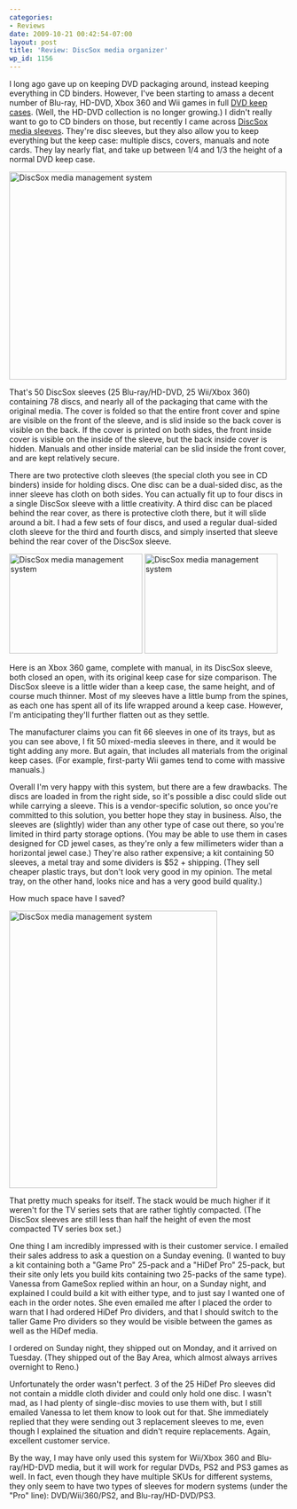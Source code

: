 ```yaml
---
categories:
- Reviews
date: 2009-10-21 00:42:54-07:00
layout: post
title: 'Review: DiscSox media organizer'
wp_id: 1156
---
```

I long ago gave up on keeping DVD packaging around, instead keeping everything in CD binders. However, I've been starting to amass a decent number of Blu-ray, HD-DVD, Xbox 360 and Wii games in full [DVD keep cases](http://en.wikipedia.org/wiki/Keep_case). (Well, the HD-DVD collection is no longer growing.) I didn't really want to go to CD binders on those, but recently I came across [DiscSox media sleeves](http://www.discsox.com/). They're disc sleeves, but they also allow you to keep everything but the keep case: multiple discs, covers, manuals and note cards. They lay nearly flat, and take up between 1/4 and 1/3 the height of a normal DVD keep case.

[<img src="https://farm3.static.flickr.com/2698/4031447454_e86c9bc775.jpg" width="500" height="375" alt="DiscSox media management system" />](https://www.flickr.com/photos/fo0bar/4031447454/ "DiscSox media management system by Ryan Finnie, on Flickr")

That's 50 DiscSox sleeves (25 Blu-ray/HD-DVD, 25 Wii/Xbox 360) containing 78 discs, and nearly all of the packaging that came with the original media. The cover is folded so that the entire front cover and spine are visible on the front of the sleeve, and is slid inside so the back cover is visible on the back. If the cover is printed on both sides, the front inside cover is visible on the inside of the sleeve, but the back inside cover is hidden. Manuals and other inside material can be slid inside the front cover, and are kept relatively secure.

There are two protective cloth sleeves (the special cloth you see in CD binders) inside for holding discs. One disc can be a dual-sided disc, as the inner sleeve has cloth on both sides. You can actually fit up to four discs in a single DiscSox sleeve with a little creativity. A third disc can be placed behind the rear cover, as there is protective cloth there, but it will slide around a bit. I had a few sets of four discs, and used a regular dual-sided cloth sleeve for the third and fourth discs, and simply inserted that sleeve behind the rear cover of the DiscSox sleeve.

[<img src="https://farm3.static.flickr.com/2708/4030693515_df518ae9ca_m.jpg" width="240" height="180" alt="DiscSox media management system" />](https://www.flickr.com/photos/fo0bar/4030693515/ "DiscSox media management system by Ryan Finnie, on Flickr") [<img src="https://farm4.static.flickr.com/3047/4031448262_35cb8991ba_m.jpg" width="240" height="180" alt="DiscSox media management system" />](https://www.flickr.com/photos/fo0bar/4031448262/ "DiscSox media management system by Ryan Finnie, on Flickr")

Here is an Xbox 360 game, complete with manual, in its DiscSox sleeve, both closed an open, with its original keep case for size comparison. The DiscSox sleeve is a little wider than a keep case, the same height, and of course much thinner. Most of my sleeves have a little bump from the spines, as each one has spent all of its life wrapped around a keep case. However, I'm anticipating they'll further flatten out as they settle.

The manufacturer claims you can fit 66 sleeves in one of its trays, but as you can see above, I fit 50 mixed-media sleeves in there, and it would be tight adding any more. But again, that includes all materials from the original keep cases. (For example, first-party Wii games tend to come with massive manuals.)

Overall I'm very happy with this system, but there are a few drawbacks. The discs are loaded in from the right side, so it's possible a disc could slide out while carrying a sleeve. This is a vendor-specific solution, so once you're committed to this solution, you better hope they stay in business. Also, the sleeves are (slightly) wider than any other type of case out there, so you're limited in third party storage options. (You may be able to use them in cases designed for CD jewel cases, as they're only a few millimeters wider than a horizontal jewel case.) They're also rather expensive; a kit containing 50 sleeves, a metal tray and some dividers is $52 + shipping. (They sell cheaper plastic trays, but don't look very good in my opinion. The metal tray, on the other hand, looks nice and has a very good build quality.)

How much space have I saved?

[<img src="https://farm4.static.flickr.com/3511/4031447020_61c29f397b.jpg" width="375" height="500" alt="DiscSox media management system" />](https://www.flickr.com/photos/fo0bar/4031447020/ "DiscSox media management system by Ryan Finnie, on Flickr")

That pretty much speaks for itself. The stack would be much higher if it weren't for the TV series sets that are rather tightly compacted. (The DiscSox sleeves are still less than half the height of even the most compacted TV series box set.)

One thing I am incredibly impressed with is their customer service. I emailed their sales address to ask a question on a Sunday evening. (I wanted to buy a kit containing both a "Game Pro" 25-pack and a "HiDef Pro" 25-pack, but their site only lets you build kits containing two 25-packs of the same type). Vanessa from GameSox replied within an hour, on a Sunday night, and explained I could build a kit with either type, and to just say I wanted one of each in the order notes. She even emailed me after I placed the order to warn that I had ordered HiDef Pro dividers, and that I should switch to the taller Game Pro dividers so they would be visible between the games as well as the HiDef media.

I ordered on Sunday night, they shipped out on Monday, and it arrived on Tuesday. (They shipped out of the Bay Area, which almost always arrives overnight to Reno.)

Unfortunately the order wasn't perfect. 3 of the 25 HiDef Pro sleeves did not contain a middle cloth divider and could only hold one disc. I wasn't mad, as I had plenty of single-disc movies to use them with, but I still emailed Vanessa to let them know to look out for that. She immediately replied that they were sending out 3 replacement sleeves to me, even though I explained the situation and didn't require replacements. Again, excellent customer service.

By the way, I may have only used this system for Wii/Xbox 360 and Blu-ray/HD-DVD media, but it will work for regular DVDs, PS2 and PS3 games as well. In fact, even though they have multiple SKUs for different systems, they only seem to have two types of sleeves for modern systems (under the "Pro" line): DVD/Wii/360/PS2, and Blu-ray/HD-DVD/PS3.
